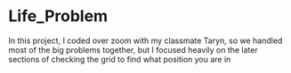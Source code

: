 # Life_Problem
In this project, I coded over zoom with my classmate Taryn, so we handled most of the big problems together, but I focused heavily on the later sections of checking the grid to find what position you are in 

